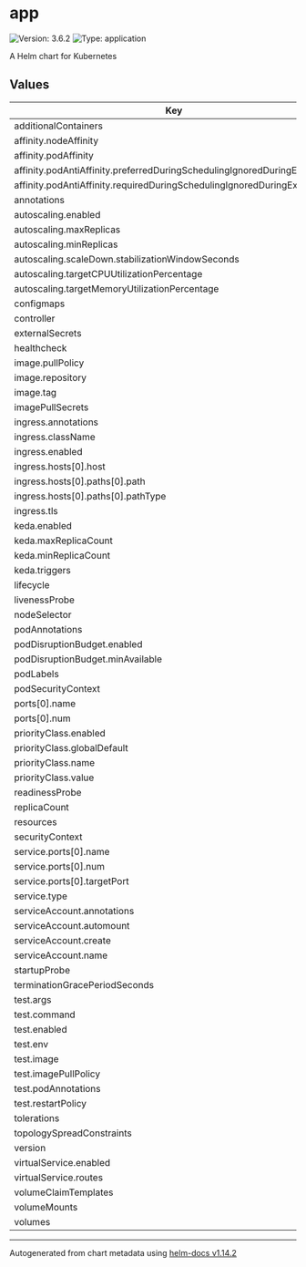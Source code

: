 # app

![Version: 3.6.2](https://img.shields.io/badge/Version-3.6.2-informational?style=flat-square) ![Type: application](https://img.shields.io/badge/Type-application-informational?style=flat-square)

A Helm chart for Kubernetes

## Values

| Key | Type | Default | Description |
|-----|------|---------|-------------|
| additionalContainers | list | `[]` |  |
| affinity.nodeAffinity | object | `{}` |  |
| affinity.podAffinity | object | `{}` |  |
| affinity.podAntiAffinity.preferredDuringSchedulingIgnoredDuringExecution | list | `[]` |  |
| affinity.podAntiAffinity.requiredDuringSchedulingIgnoredDuringExecution | list | `[]` |  |
| annotations | object | `{}` |  |
| autoscaling.enabled | bool | `false` |  |
| autoscaling.maxReplicas | int | `100` |  |
| autoscaling.minReplicas | int | `1` |  |
| autoscaling.scaleDown.stabilizationWindowSeconds | int | `300` |  |
| autoscaling.targetCPUUtilizationPercentage | int | `80` |  |
| autoscaling.targetMemoryUtilizationPercentage | int | `80` |  |
| configmaps | list | `[]` |  |
| controller | string | `"deployment"` |  |
| externalSecrets | list | `[]` |  |
| healthcheck | string | `"http"` |  |
| image.pullPolicy | string | `"IfNotPresent"` |  |
| image.repository | string | `"nginx"` |  |
| image.tag | string | `"latest"` |  |
| imagePullSecrets | list | `[]` |  |
| ingress.annotations | object | `{}` |  |
| ingress.className | string | `""` |  |
| ingress.enabled | bool | `false` |  |
| ingress.hosts[0].host | string | `"chart-example.local"` |  |
| ingress.hosts[0].paths[0].path | string | `"/"` |  |
| ingress.hosts[0].paths[0].pathType | string | `"ImplementationSpecific"` |  |
| ingress.tls | list | `[]` |  |
| keda.enabled | bool | `false` |  |
| keda.maxReplicaCount | int | `5` |  |
| keda.minReplicaCount | int | `1` |  |
| keda.triggers | list | `[]` |  |
| lifecycle | object | `{}` |  |
| livenessProbe | object | `{}` |  |
| nodeSelector | object | `{}` |  |
| podAnnotations | object | `{}` |  |
| podDisruptionBudget.enabled | bool | `false` |  |
| podDisruptionBudget.minAvailable | int | `1` |  |
| podLabels | object | `{}` |  |
| podSecurityContext | object | `{}` |  |
| ports[0].name | string | `"http"` |  |
| ports[0].num | int | `8080` |  |
| priorityClass.enabled | bool | `false` |  |
| priorityClass.globalDefault | bool | `false` |  |
| priorityClass.name | string | `""` |  |
| priorityClass.value | int | `0` |  |
| readinessProbe | object | `{}` |  |
| replicaCount | int | `1` |  |
| resources | object | `{}` |  |
| securityContext | object | `{}` |  |
| service.ports[0].name | string | `"http"` |  |
| service.ports[0].num | int | `8080` |  |
| service.ports[0].targetPort | int | `8080` |  |
| service.type | string | `"ClusterIP"` |  |
| serviceAccount.annotations | object | `{}` |  |
| serviceAccount.automount | bool | `false` |  |
| serviceAccount.create | bool | `true` |  |
| serviceAccount.name | string | `""` |  |
| startupProbe | object | `{}` |  |
| terminationGracePeriodSeconds | int | `30` |  |
| test.args | list | `[]` |  |
| test.command | list | `[]` |  |
| test.enabled | bool | `false` |  |
| test.env | list | `[]` |  |
| test.image | string | `""` |  |
| test.imagePullPolicy | string | `"IfNotPresent"` |  |
| test.podAnnotations | object | `{}` |  |
| test.restartPolicy | string | `"Never"` |  |
| tolerations | list | `[]` |  |
| topologySpreadConstraints | list | `[]` |  |
| version | string | `""` |  |
| virtualService.enabled | bool | `false` |  |
| virtualService.routes | list | `[]` |  |
| volumeClaimTemplates | list | `[]` |  |
| volumeMounts | list | `[]` |  |
| volumes | list | `[]` |  |

----------------------------------------------
Autogenerated from chart metadata using [helm-docs v1.14.2](https://github.com/norwoodj/helm-docs/releases/v1.14.2)
